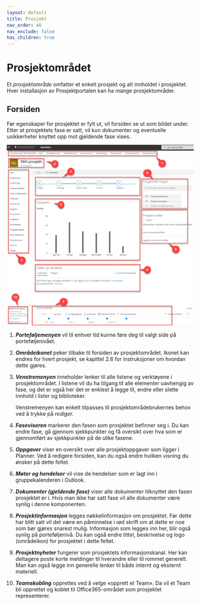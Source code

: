 ```yaml
---
layout: default
title: Prosjekt
nav_order: 40
nav_exclude: false
has_children: true
---
```


# Prosjektområdet

Et *prosjektområde* omfatter et enkelt prosjekt og alt innholdet i prosjektet. Hver installasjon av Prosjektportalen kan ha mange
prosjektområder.

## Forsiden

Før egenskaper for prosjektet er fylt ut, vil forsiden se ut som bildet under. Etter at prosjektets fase er satt, vil kun dokumenter og eventuelle usikkerheter knyttet opp mot gjeldende fase vises.

![](./media/image44.png)

1.  ***Porteføljemenyen*** vil til enhver tid kunne føre deg til valgt side på porteføljenivået.

2.  ***Områdeikonet*** peker tilbake til forsiden av prosjektområdet. Ikonet kan endres for hvert prosjekt, se kapittel 2.6 for instruksjoner om hvordan dette gjøres.

3.  ***Venstremenyen*** inneholder lenker til alle listene og verktøyene i prosjektområdet. I listene vil du ha tilgang til alle elementer uavhengig av fase, og det er også her det er enklest å legge til, endre eller slette innhold i lister og biblioteker.

    Venstremenyen kan enkelt tilpasses til prosjektområdebrukernes behov ved å trykke på *rediger.*

4.  ***Faseviseren*** markerer den fasen som prosjektet befinner seg i. Du kan endre fase, gå gjennom sjekkpunkter og få oversikt over hva som er gjennomført av sjekkpunkter på de ulike fasene.

5.  ***Oppgaver*** viser en oversikt over alle prosjektoppgaver som ligger i Planner. Ved å redigere forsiden, kan du også endre hvilken visning du ønsker på dette feltet.

6.  ***Møter og hendelser*** vil vise de hendelser som er lagt inn i gruppekalenderen i Outlook.

7.  ***Dokumenter (gjeldende fase)*** viser alle dokumenter tilknyttet den fasen prosjektet er i. Hvis man ikke har satt fase vil alle dokumenter være synlig i denne komponenten.

8.  ***Prosjektinformasjon*** legges nøkkelinformasjon om prosjektet. Før dette har blitt satt vil det være en påminnelse i rød skrift om at dette er noe som bør gjøres snarest mulig. Informasjon som legges inn her, blir også synlig på porteføljenivå. Du kan også endre tittel, beskrivelse og logo (områdeikon) for prosjektet i dette feltet.

9.  ***Prosjektnyheter*** fungerer som prosjektets informasjonskanal. Her kan deltagere poste korte meldinger til hverandre eller til rommet generelt. Man kan også legge inn generelle lenker til både internt og eksternt materiell.

10. ***Teamskobling*** opprettes ved å velge «opprett et Team». Da vil et Team bli opprettet og koblet til Office365-området som prosjektet representerer.